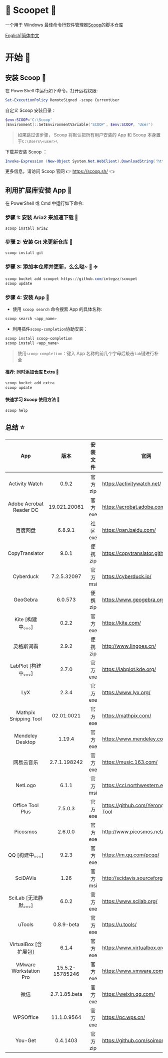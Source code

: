 <div align="left">
<h1 align="left"> 🍨 Scoopet 🍨 </h1>

<p>
一个用于 Windows 最佳命令行软件管理器<a href="https://github.com/lukesampson/scoop">Scoop</a>的脚本仓库
</p>

<p align="left">
        <a href="README.md">English</a>|<a href="README_CN.md">简体中文</a>
</p>
</div>

# 开始 🏃

## 安装 Scoop 🚴

在 PowerShell 中运行如下命令，打开远程权限:

```powershell
Set-ExecutionPolicy RemoteSigned -scope CurrentUser
```

自定义 Scoop 安装目录：

```powershell
$env:SCOOP='C:\Scoop'
[Environment]::SetEnvironmentVariable('SCOOP', $env:SCOOP, 'User')
```

> 如果跳过该步骤， Scoop 将默认把所有用户安装的 App 和 Scoop 本身置于`C:\Users\<user>\`

下载并安装 Scoop ：

```powershell
Invoke-Expression (New-Object System.Net.WebClient).DownloadString('https://get.scoop.sh')
```

更多信息，请访问 Scoop 官网 👉 https://scoop.sh/ 👈

## 利用扩展库安装 App 🚗

在 PowerShell 或 Cmd 中运行如下命令:

### 步骤 1: 安装 Aria2 来加速下载 🚅

```powershell
scoop install aria2
```

### 步骤 2: 安装 Git 来更新仓库 🎫

```powershell
scoop install git
```

### 步骤 3: 添加本仓库并更新，么么哒~ 💋 ✈️

```powershell
scoop bucket add scoopet https://github.com/integzz/scoopet
scoop update
```

### 步骤 4: 安装 App 🚀

- 使用 `scoop search` 命令搜索 App 的具体名称:

```powershell
scoop search <app_name>
```

- 利用插件`scoop-completion`协助安装：

```powershell
scoop install scoop-completion
scoop install <app_name>
```

> 使用`scoop-completion`：键入 App 名称的前几个字母后敲击`tab`键进行补全

#### 推荐: 同时添加仓库 Extra 💯

```powershell
scoop bucket add extra
scoop update
```

#### 快速学习 Scoop 使用方法 📖

```powershell
scoop help
```

## 总结 ⭐️

|           App           |      版本       | 安装文件 | 官网                                    |
| :---------------------: | :-------------: | :------: | --------------------------------------- |
|     Activity Watch      |      0.9.2      | 官方 zip | https://activitywatch.net/              |
| Adobe Acrobat Reader DC |  19.021.20061   | 官方 exe | https://acrobat.adobe.com/              |
|        百度网盘         |     6.8.9.1     | 社区 exe | https://pan.baidu.com/                  |
|     CopyTranslator      |      9.0.1      | 便携 zip | https://copytranslator.github.io/       |
|        Cyberduck        |   7.2.5.32097   | 官方 msi | https://cyberduck.io/                   |
|        GeoGebra         |     6.0.573     | 便携 zip | https://www.geogebra.org/               |
|   Kite [构建中。。。]   |      0.2.2      | 官方 exe | https://kite.com/                       |
|       灵格斯词霸        |      2.9.2      | 便携 zip | http://www.lingoes.cn/                  |
| LabPlot [构建中。。。]  |      2.7.0      | 官方 exe | https://labplot.kde.org/                |
|           LyX           |      2.3.4      | 官方 exe | https://www.lyx.org/                    |
|  Mathpix Snipping Tool  |   02.01.0021    | 官方 exe | https://mathpix.com/                    |
|    Mendeley Desktop     |     1.19.4      | 官方 exe | https://www.mendeley.com/               |
|       网易云音乐        |  2.7.1.198242   | 官方 exe | https://music.163.com/                  |
|         NetLogo         |      6.1.1      | 官方 msi | https://ccl.northwestern.edu/netlogo/   |
|    Office Tool Plus     |     7.5.0.3     | 官方 exe | https://github.com/YerongAI/Office-Tool |
|        Picosmos         |     2.6.0.0     | 官方 exe | http://www.picosmos.net/                |
|    QQ [构建中。。。]    |      9.2.3      | 官方 exe | https://im.qq.com/pcqq/                 |
|        SciDAVis         |      1.26       | 官方 msi | http://scidavis.sourceforge.net        |
| SciLab [无法静默。。。] |      6.0.2      | 官方 exe | https://www.scilab.org/                 |
|         uTools          |   0.8.9-beta    | 官方 exe | https://u.tools/                        |
|  VirtualBox [含扩展包]  |      6.1.4      | 官方 exe | https://www.virtualbox.org/             |
| VMware Workstation Pro  | 15.5.2-15785246 | 官方 exe | https://www.vmware.com/                 |
|          微信           |  2.7.1.85.beta  | 官方 exe | https://weixin.qq.com/                  |
|        WPSOffice        |   11.1.0.9564   | 官方 exe | https://pc.wps.cn/                      |
|         You-Get         |    0.4.1403     | 官方 zip | https://github.com/soimort/you-get      |
